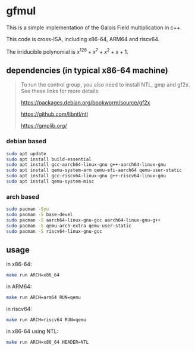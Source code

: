 # gfmul

This is a simple implementation of the Galois Field multiplication in c++.

This code is cross-ISA, including x86-64, ARM64 and riscv64.

The irriducible polynomial is $x^{128} + x^7 + x^2 + x + 1$.

## dependencies (in typical x86-64 machine)

> To run the control group, you also need to install NTL, gmp and gf2x. See these links for more details:
>
> https://packages.debian.org/bookworm/source/gf2x
>
> https://github.com/libntl/ntl
>
> https://gmplib.org/


### debian based

```bash
sudo apt update
sudo apt install build-essential
sudo apt install gcc-aarch64-linux-gnu g++-aarch64-linux-gnu
sudo apt install qemu-system-arm qemu-efi-aarch64 qemu-user-static
sudo apt install gcc-riscv64-linux-gnu g++-riscv64-linux-gnu
sudo apt install qemu-system-misc 
```

### arch based

```bash
sudo pacman -Syu
sudo pacman -S base-devel
sudo pacman -S aarch64-linux-gnu-gcc aarch64-linux-gnu-g++ 
sudo pacman -S qemu-arch-extra qemu-user-static
sudo pacman -S riscv64-linux-gnu-gcc
```

## usage

in x86-64:

```bash
make run ARCH=x86_64
```

in ARM64:

```bash
make run ARCH=arm64 RUN=qemu
```

in riscv64:

```bash
make run ARCH=riscv64 RUN=qemu
```

in x86-64 using NTL:

```bash
make run ARCH=x86_64 HEADER=NTL
```
